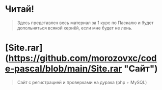 # Читай!
> Здесь представлен весь материал за 1 курс по Паскалю и будет допольняться всякой хернёй, если мне будет не лень.

# [Site.rar] (https://github.com/morozovxc/code-pascal/blob/main/Site.rar "Сайт")
> Сайт с регистрацией и проверками на дурака (php + MySQL)
